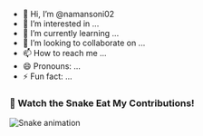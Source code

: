 - 👋 Hi, I’m @namansoni02
- 👀 I’m interested in ...
- 🌱 I’m currently learning ...
- 💞️ I’m looking to collaborate on ...
- 📫 How to reach me ...
- 😄 Pronouns: ...
- ⚡ Fun fact: ...

<!---
namansoni02/namansoni02 is a ✨ special ✨ repository because its `README.md` (this file) appears on your GitHub profile.
You can click the Preview link to take a look at your changes.
--->
### 🐍 Watch the Snake Eat My Contributions!

![Snake animation](https://github.com/namansoni02/namansoni02/blob/output/github-contribution-grid-snake.svg)

